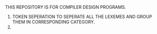 THIS REPOSITORY IS FOR COMPILER DESIGN PROGRAMS.

1. TOKEN SEPERATION TO SEPERATE ALL THE LEXEMES AND GROUP THEM IN CORRESPONDING CATEGORY.
2.
